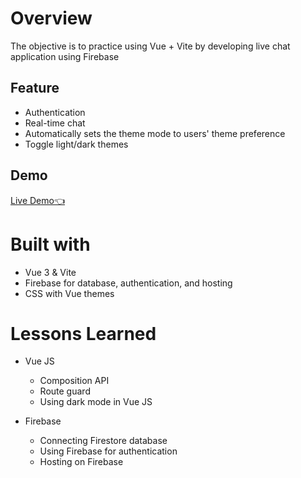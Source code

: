# Overview

The objective is to practice using Vue + Vite by developing live chat application using Firebase

## Feature

- Authentication
- Real-time chat
- Automatically sets the theme mode to users' theme preference
- Toggle light/dark themes

## Demo

[Live Demo👈](https://vue-firebase-4dc0a.web.app/)

# Built with

- Vue 3 & Vite
- Firebase for database, authentication, and hosting
- CSS with Vue themes

# Lessons Learned

- Vue JS

  - Composition API
  - Route guard
  - Using dark mode in Vue JS

- Firebase
  - Connecting Firestore database
  - Using Firebase for authentication
  - Hosting on Firebase
